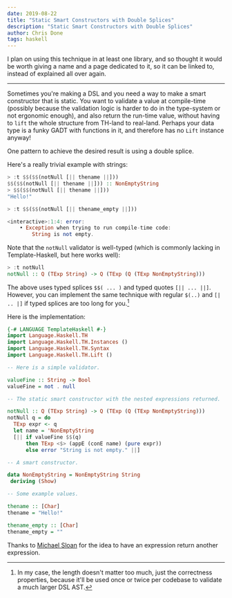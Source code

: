 ```yaml
---
date: 2019-08-22
title: "Static Smart Constructors with Double Splices"
description: "Static Smart Constructors with Double Splices"
author: Chris Done
tags: haskell
---
```


I plan on using this technique in at least one library, and so thought
it would be worth giving a name and a page dedicated to it, so it can
be linked to, instead of explained all over again.

---

Sometimes you're making a DSL and you need a way to make a smart
constructor that is static. You want to validate a value at
compile-time (possibly because the validation logic is harder to do in
the type-system or not ergonomic enough), and also return the run-time
value, without having to `lift` the whole structure from TH-land to
real-land. Perhaps your data type is a funky GADT with functions in
it, and therefore has no `Lift` instance anyway!

One pattern to achieve the desired result is using a double splice.

Here's a really trivial example with strings:

```haskell
> :t $$($$(notNull [|| thename ||]))
$$($$(notNull [|| thename ||])) :: NonEmptyString
> $$($$(notNull [|| thename ||]))
"Hello!"

> :t $$($$(notNull [|| thename_empty ||]))

<interactive>:1:4: error:
    • Exception when trying to run compile-time code:
        String is not empty.
```

Note that the `notNull` validator is well-typed (which is commonly
lacking in Template-Haskell, but here works well):

``` haskell
> :t notNull
notNull :: Q (TExp String) -> Q (TExp (Q (TExp NonEmptyString)))
```

The above uses typed splices `$$( ... )` and typed quotes
`[|| ... ||]`. However, you can implement the same technique with
regular `$(..)` and `[| .. |]` if typed splices are too long for you.[^1]

Here is the implementation:

```haskell
{-# LANGUAGE TemplateHaskell #-}
import Language.Haskell.TH
import Language.Haskell.TH.Instances ()
import Language.Haskell.TH.Syntax
import Language.Haskell.TH.Lift ()

-- Here is a simple validator.

valueFine :: String -> Bool
valueFine = not . null

-- The static smart constructor with the nested expressions returned.

notNull :: Q (TExp String) -> Q (TExp (Q (TExp NonEmptyString)))
notNull q = do
  TExp expr <- q
  let name = 'NonEmptyString
  [|| if valueFine $$(q)
      then TExp <$> (appE (conE name) (pure expr))
      else error "String is not empty." ||]

-- A smart constructor.

data NonEmptyString = NonEmptyString String
 deriving (Show)

-- Some example values.

thename :: [Char]
thename = "Hello!"

thename_empty :: [Char]
thename_empty = ""
```

Thanks to [Michael Sloan](https://mgsloan.com/) for the idea to have
an expression return another expression.

[^1]: In my case, the length doesn't matter too much, just the correctness
properties, because it'll be used once or twice per codebase to
validate a much larger DSL AST.
